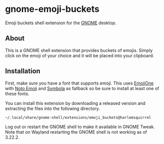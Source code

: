 # gnome-emoji-buckets
Emoji buckets shell extension for the [GNOME](https://www.gnome.org/) desktop.

## About
This is a GNOME shell extension that provides buckets of emojis. Simply click on the emoji of your choice and it will be placed into your clipboard.


## Installation
First, make sure you have a font that supports emoji. This uses [EmojiOne](https://github.com/Ranks/emojione) with [Noto Emoji](https://www.google.com/get/noto/) and [Symbola](http://users.teilar.gr/~g1951d/) as fallback so be sure to install at least one of these fonts.

You can install this extension by downloading a released version and extracting the files into the following directory.

```
~/.local/share/gnome-shell/extensions/emoji_buckets@harlemsquirrel
```

Log out or restart the GNOME shell to make it available in GNOME Tweak. Note that on Wayland restarting the GNOME shell is not working as of 3.22.2.
